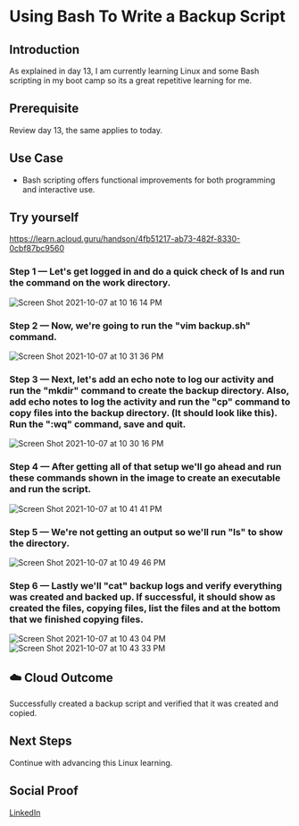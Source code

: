 # Using Bash To Write a Backup Script

## Introduction

As explained in day 13, I am currently learning Linux and some Bash scripting in my boot camp so its a great repetitive learning for me.

## Prerequisite

Review day 13, the same applies to today.

## Use Case

- Bash scripting offers functional improvements for both programming and interactive use.

## Try yourself

https://learn.acloud.guru/handson/4fb51217-ab73-482f-8330-0cbf87bc9560

### Step 1 — Let's get logged in and do a quick check of ls and run the command on the work directory.

![Screen Shot 2021-10-07 at 10 16 14 PM](https://user-images.githubusercontent.com/82731990/136487710-e928c579-faa5-4738-817b-07389131b730.png)

### Step 2 — Now, we're going to run the "vim backup.sh" command.

![Screen Shot 2021-10-07 at 10 31 36 PM](https://user-images.githubusercontent.com/82731990/136488986-11a2de13-4304-423d-bb84-40db304714cf.png)


### Step 3 — Next, let's add an echo note to log our activity and run the "mkdir" command to create the backup directory. Also, add echo notes to log the activity and run the "cp" command to copy files into the backup directory. (It should look like this). Run the ":wq" command, save and quit.

![Screen Shot 2021-10-07 at 10 30 16 PM](https://user-images.githubusercontent.com/82731990/136488852-dd49c37c-9550-442d-a1c1-9aeb98d8c014.png)


### Step 4 — After getting all of that setup we'll go ahead and run these commands shown in the image to create an executable and run the script.

![Screen Shot 2021-10-07 at 10 41 41 PM](https://user-images.githubusercontent.com/82731990/136489856-3b58b08d-3cec-4e99-b63b-f3226c9a8df8.png)

### Step 5 — We're not getting an output so we'll run "ls" to show the directory.

![Screen Shot 2021-10-07 at 10 49 46 PM](https://user-images.githubusercontent.com/82731990/136490621-01f3a24e-8771-4726-928a-5984ab22c548.png)

### Step 6 — Lastly we'll "cat" backup logs and verify everything was created and backed up. If successful, it should show as created the files, copying files, list the files and at the bottom that we finished copying files.
![Screen Shot 2021-10-07 at 10 43 04 PM](https://user-images.githubusercontent.com/82731990/136490383-19731fa4-5b1a-4511-951f-714965c7a1c8.png)
![Screen Shot 2021-10-07 at 10 43 33 PM](https://user-images.githubusercontent.com/82731990/136490399-b8d0affb-96e2-4993-b3b8-6d58104e4119.png)


## ☁️ Cloud Outcome

Successfully created a backup script and verified that it was created and copied.

## Next Steps

Continue with advancing this Linux learning.

## Social Proof

[LinkedIn](https://www.linkedin.com/feed/update/urn:li:activity:6843941959430656000/)
